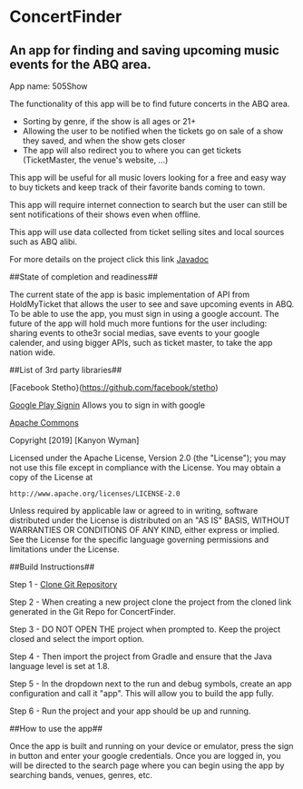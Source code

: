 # ConcertFinder

## An app for finding and saving upcoming music events for the ABQ area.

App name: 505Show

The functionality of this app will be to find future concerts in the ABQ area.
* Sorting by genre, if the show is all ages or 21+
* Allowing the user to be notified when the tickets go on sale of a show they saved, and when the show gets closer
* The app will also redirect you to where you can get tickets (TicketMaster, the venue's website, ...)


This app will be useful for all music lovers looking for a free and easy way to buy tickets and keep track of their favorite bands coming to town.


This app will require internet connection to search but the user
can still be sent notifications of their shows even when offline.


This app will use data collected from ticket selling sites and local sources such as ABQ alibi.

For more details on the project click this link [Javadoc](docs/api)

##State of completion and readiness##

The current state of the app is basic implementation of API from HoldMyTicket that allows the user to see and save upcoming events in ABQ. To be able to use the app, you must sign in using a google account. The future of the app will hold much more funtions for the user including: sharing events to othe3r social medias, save events to your google calender, and using bigger APIs, such as ticket master, to take the app nation wide.

##List of 3rd party libraries##

[Facebook Stetho}(https://github.com/facebook/stetho)

[Google Play Signin](https://developers.google.com/android/guides/releases)
Allows you to sign in with google

[Apache Commons](https://commons.apache.org/proper/commons-csv/)


Copyright [2019] [Kanyon Wyman]

Licensed under the Apache License, Version 2.0 (the "License");
you may not use this file except in compliance with the License.
You may obtain a copy of the License at

    http://www.apache.org/licenses/LICENSE-2.0

Unless required by applicable law or agreed to in writing, software
distributed under the License is distributed on an "AS IS" BASIS,
WITHOUT WARRANTIES OR CONDITIONS OF ANY KIND, either express or implied.
See the License for the specific language governing permissions and
limitations under the License.


##Build Instructions##

Step 1 - [Clone Git Repository](https://github.com/KanyonWyman/ConcertFinder)

Step 2 - When creating a new project clone the project from the cloned link generated in the Git Repo for ConcertFinder.

Step 3 - DO NOT OPEN THE project when prompted to. Keep the project closed and select the import option.

Step 4 - Then import the project from Gradle and ensure that the Java language level is set at 1.8.

Step 5 - In the dropdown next to the run and debug symbols, create an app configuration and call it "app". This will allow you to build the app fully.

Step 6 - Run the project and your app should be up and running.


##How to use the app##

Once the app is built and running on your device or emulator, press the sign in button and enter your google credentials. Once you are logged in, you will be directed to the search page where you can begin using the app by searching bands, venues, genres, etc.
